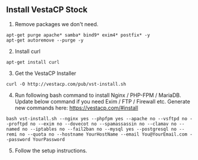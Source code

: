 ## Install VestaCP Stock

1. Remove packages we don't need.  
  ```
  apt-get purge apache* samba* bind9* exim4* postfix* -y  
  apt-get autoremove --purge -y
  ```
2. Install curl
```
apt-get install curl
```
3. Get the VestaCP Installer
```
curl -O http://vestacp.com/pub/vst-install.sh
```
4. Run following bash command to install Nginx / PHP-FPM / MariaDB.  
   Update below command if you need Exim / FTP / Firewall etc. Generate new commands here: https://vestacp.com/#install
```
bash vst-install.sh --nginx yes --phpfpm yes --apache no --vsftpd no --proftpd no --exim no --dovecot no --spamassassin no --clamav no --named no --iptables no --fail2ban no --mysql yes --postgresql no --remi no --quota no --hostname YourHostName --email You@YourEmail.com --password YourPassword
```
5. Follow the setup instructions.

